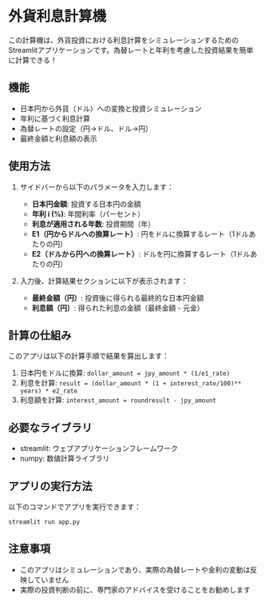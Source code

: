 # 外貨利息計算機

この計算機は、外貨投資における利息計算をシミュレーションするためのStreamlitアプリケーションです。為替レートと年利を考慮した投資結果を簡単に計算できる！

## 機能

- 日本円から外貨（ドル）への変換と投資シミュレーション
- 年利に基づく利息計算
- 為替レートの設定（円→ドル、ドル→円）
- 最終金額と利息額の表示

## 使用方法

1. サイドバーから以下のパラメータを入力します：
   - **日本円金額**: 投資する日本円の金額
   - **年利 i (%)**: 年間利率（パーセント）
   - **利息が適用される年数**: 投資期間（年）
   - **E1（円からドルへの換算レート）**: 円をドルに換算するレート（1ドルあたりの円）
   - **E2（ドルから円への換算レート）**: ドルを円に換算するレート（1ドルあたりの円）

2. 入力後、計算結果セクションに以下が表示されます：
   - **最終金額（円）**: 投資後に得られる最終的な日本円金額
   - **利息額（円）**: 得られた利息の金額（最終金額 - 元金）

## 計算の仕組み

このアプリは以下の計算手順で結果を算出します：

1. 日本円をドルに換算: `dollar_amount = jpy_amount * (1/e1_rate)`
2. 利息を計算: `result = (dollar_amount * (1 + interest_rate/100)** years) * e2_rate`
3. 利息額を計算: `interest_amount = roundresult - jpy_amount`

## 必要なライブラリ

- streamlit: ウェブアプリケーションフレームワーク
- numpy: 数値計算ライブラリ

## アプリの実行方法

以下のコマンドでアプリを実行できます：

```bash
streamlit run app.py
```

## 注意事項

- このアプリはシミュレーションであり、実際の為替レートや金利の変動は反映していません
- 実際の投資判断の前に、専門家のアドバイスを受けることをお勧めします
